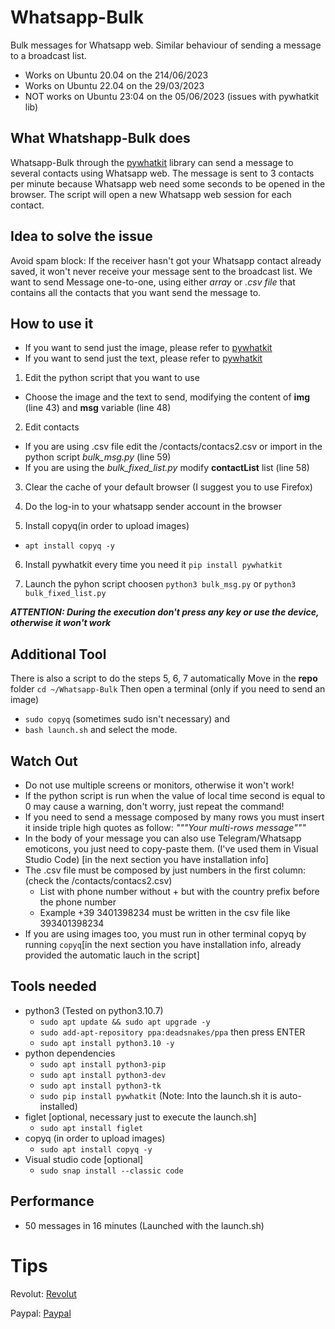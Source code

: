 # Whatsapp-Bulk
Bulk messages for Whatsapp web. Similar behaviour of sending a message to a broadcast list.

- Works on Ubuntu 20.04 on the 214/06/2023
- Works on Ubuntu 22.04 on the 29/03/2023
- NOT works on Ubuntu 23:04 on the 05/06/2023 (issues with pywhatkit lib)

## What Whatshapp-Bulk does
Whatsapp-Bulk through the [pywhatkit](https://pypi.org/project/pywhatkit/) library can send a message to several contacts using Whatsapp web.
The message is sent to 3 contacts per minute because Whatsapp web need some seconds to be opened in the browser.
The script will open a new Whatsapp web session for each contact.

## Idea to solve the issue
Avoid spam block: If the receiver hasn't got your Whatsapp contact already saved, it won't never receive your message sent to the broadcast list.
We want to send Message one-to-one, using either _array_ or _.csv file_ that contains all the contacts that you want send the message to. 

## How to use it
- If you want to send just the image, please refer to [pywhatkit](https://pypi.org/project/pywhatkit/)
- If you want to send just the text, please refer to [pywhatkit](https://pypi.org/project/pywhatkit/)

1) Edit the python script that you want to use
  - Choose the image and the text to send, modifying the content of **img** (line 43) and **msg** variable (line 48)

2) Edit contacts
  - If you are using .csv file edit the /contacts/contacs2.csv or import in the python script *bulk_msg.py* (line 59)
  - If you are using the *bulk_fixed_list.py* modify **contactList** list (line 58)

3) Clear the cache of your default browser (I suggest you to use Firefox)

4) Do the log-in to your whatsapp sender account in the browser

5) Install copyq(in order to upload images)
- ```apt install copyq -y```

6) Install pywhatkit every time you need it
```pip install pywhatkit```
  
7) Launch the pyhon script choosen
```python3 bulk_msg.py```
or
```python3 bulk_fixed_list.py```
  
***ATTENTION: During the execution don't press any key or use the device, otherwise it won't work***

## Additional Tool
There is also a script to do the steps 5, 6, 7 automatically
Move in the **repo** folder 
```cd ~/Whatsapp-Bulk```
Then open a terminal (only if you need to send an image)
- ```sudo copyq``` (sometimes sudo isn't necessary)
and
- ```bash launch.sh``` and select the mode.

## Watch Out
- Do not use multiple screens or monitors, otherwise it won't work!
- If the python script is run when the value of local time second is equal to 0 may cause a warning, don't worry, just repeat the command!
- If you need to send a message composed by many rows you must insert it inside triple high quotes as follow: _"""Your multi-rows message"""_
- In the body of your message you can also use Telegram/Whatsapp emoticons, you just need to copy-paste them. (I've used them in Visual Studio Code) [in the next section you have installation info]
- The .csv file must be composed by just numbers in the first column: (check the /contacts/contacs2.csv)
  - List with phone number without + but with the country prefix before the phone number
  - Example +39 3401398234 must be written in the csv file like 393401398234
- If you are using images too, you must run in other terminal copyq by running ```copyq```[in the next section you have installation info, already provided the automatic lauch in the script]

## Tools needed
- python3 (Tested on python3.10.7)
  - ```sudo apt update && sudo apt upgrade -y```
  - ```sudo add-apt-repository ppa:deadsnakes/ppa``` then press ENTER
  - ```sudo apt install python3.10 -y```
- python dependencies
  - ```sudo apt install python3-pip```
  - ```sudo apt install python3-dev```
  - ```sudo apt install python3-tk```
  - ```sudo pip install pywhatkit``` (Note: Into the launch.sh it is auto-installed) 
- figlet [optional, necessary just to execute the launch.sh]
  - ```sudo apt install figlet```
- copyq (in order to upload images)
  - ```sudo apt install copyq -y```
- Visual studio code [optional]
  - ```sudo snap install --classic code```

## Performance  
- 50 messages in 16 minutes (Launched with the launch.sh)

# Tips
Revolut:
[Revolut](https://revolut.me/mattiaw7o9)

Paypal:
[Paypal](https://www.paypal.me/mattiameneghin)
